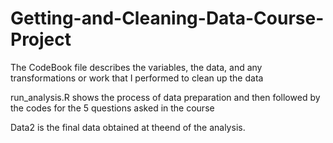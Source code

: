 # Getting-and-Cleaning-Data-Course-Project



The CodeBook file describes the variables, the data, and any transformations or work that I performed to clean up the data

run_analysis.R shows the process of data preparation and then followed by the codes for the 5 questions asked in the course

Data2 is the final data obtained at theend of the analysis.

